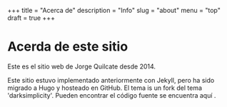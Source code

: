 +++
title = "Acerca de"
description = "Info"
slug = "about"
menu = "top"
draft = true
+++

# Acerda de este sitio

Este es el sitio web de Jorge Quilcate desde 2014.

Este sitio estuvo implementado anteriormente con Jekyll, pero ha sido migrado a Hugo
y hosteado en GitHub.
El tema is un fork del tema 'darksimplicity'. Pueden encontrar el código fuente se encuentra aquí .